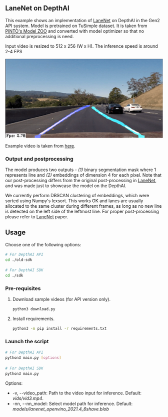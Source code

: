 ##  LaneNet on DepthAI

This example shows an implementation of [LaneNet](https://arxiv.org/pdf/1802.05591.pdf) on DepthAI in the Gen2 API system.  Model is pretrained on TuSimple dataset. It is taken from [PINTO's Model ZOO](https://github.com/PINTO0309/PINTO_model_zoo/tree/main/141_lanenet-lane-detection) and converted with model optimizer so that no additional preprocessing is need.

Input video is resized to 512 x 256 (W x H). The inference speed is around 2-4 FPS

![Image example](assets/example.gif)

Example video is taken from [here](https://github.com/udacity/CarND-LaneLines-P1).

### Output and postprocessing

The model produces two outputs - *(1)* binary segmentation mask where 1 represents line and *(2)* embeddings of dimension 4 for each pixel. Note that our post-processing differs from the original post-processing in [LaneNet](https://arxiv.org/pdf/1802.05591.pdf), and was made just to showcase the model on the DepthAI. 

We currently perform DBSCAN clustering of embeddings, which were sorted using Numpy's lexsort. This works OK and lanes are usually allocated to the same cluster during different frames, as long as no new line is detected on the left side of the leftmost line. For proper post-processing please refer to [LaneNet](https://arxiv.org/pdf/1802.05591.pdf) paper.

## Usage

Choose one of the following options:
```bash
# For DepthAI API
cd ./old-sdk

# For DepthAI SDK
cd ./sdk
```

### Pre-requisites

1. Download sample videos (for API version only).
   ```bash
   python3 download.py
   ```
2. Install requirements.
   ```bash
   python3 -m pip install -r requirements.txt
   ```

### Launch the script

```bash
# For DepthAI API
python3 main.py [options]

# For DepthAI SDK
python3 main.py
```

Options:

* -v, --video_path: Path to the video input for inference. Default: *vids/vid3.mp4*.
* -nn, --nn_model: Select model path for inference. Default: *models/lanenet_openvino_2021.4_6shave.blob*
